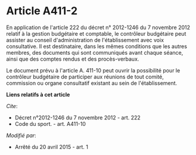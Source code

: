 # Article A411-2

En application de l'article 222 du décret n° 2012-1246 du 7 novembre 2012 relatif à la gestion budgétaire et comptable, le
contrôleur budgétaire peut assister au conseil d'administration de l'établissement avec voix consultative. Il est
destinataire, dans les mêmes conditions que les autres membres, des documents qui sont communiqués avant chaque séance, ainsi
que des comptes rendus et des procès-verbaux. 

Le document prévu à l'article A. 411-10 peut ouvrir la possibilité pour le contrôleur budgétaire de participer aux réunions
de tout comité, commission ou organe consultatif existant au sein de l'établissement.

**Liens relatifs à cet article**

_Cite_:

  - Décret n°2012-1246 du 7 novembre 2012 - art. 222
  - Code du sport. - art. A411-10

_Modifié par_:

  - Arrêté du 20 avril 2015 - art. 1
